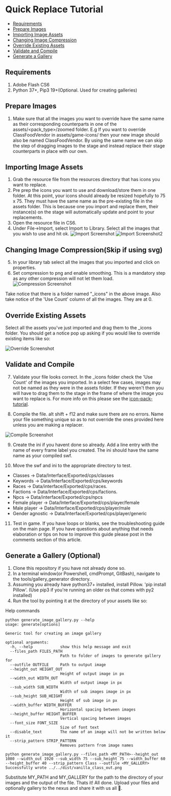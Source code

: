 ﻿# Quick Replace Tutorial

- [Requirements](#requirements)
- [Prepare Images](#prepare-images)
- [Importing Image Assets](#importing-image-assets)
- [Changing Image Compression](#changing-image-compression)
- [Override Existing Assets](#override-existing-assets)
- [Validate and Compile](#validate-and-compile)
- [Generate a Gallery](#generate-a-gallery)

## Requirements

1. Adobe Flash CS6
2. Python 37+, Pip3 19+(Optional. Used for creating galleries)

## Prepare Images

1. Make sure that all the images you want to override have the same name as their corresponding counterparts in one of the assets/<pack_type>/zoomed folder. E.g If you
want to override ClassFoodVendor in assets/game-icons/ then your new image should also be named ClassFoodVendor. By using the same name we can skip the step of dragging images to the stage
and instead replace their stage counterparts in place with our own.

## Importing Image Assets

1. Grab the resource file from the resources directory that has icons you want to replace.
2. Pre prep the icons you want to use and download/store them in one folder. At this point, your icons should already be resized hopefully to 75 x 75. They must have the same name as the pre-existing file in the assets folder.
This is because one you import and replace them, their instance(s) on the stage will automatically update and point to your replacements.
3. Open the resource file in CS6.
4. Under File->Import, select Import to Library. Select all the images that you wish to use and hit ok.
![Import Screenshot](images/StepImport.png)
![Import Screenshot2](images/StepImport2.png)

## Changing Image Compression(Skip if using svg)

5. In your library tab select all the images that you imported and click on properties.
6. Set compression to png and enable smoothing. This is a mandatory step as any other compression will not let them load.
![Compression Screenshot](images/StepCompression.png)

Take notice that there is a folder named "_icons" in the above image. Also take notice of the 'Use Count' column of all the images. They are at 0.

## Override Existing Assets

Select all the assets you've just imported and drag them to the _icons folder. You should get a notice pop up asking if you would like to override existing items like so:

![Override Screenshot](images/Override.png)

## Validate and Compile
7. Validate your file looks correct. In the _icons folder check the 'Use Count' of the images you imported. In a select few cases, images may not be named as they were in the assets
    folder. If they weren't then you will have to drag them to the stage in the frame of where the image you want to replace is. For more info on this please see the [icon-pack-tutorial](creating-an-icon-pack.md).

8. Compile the file. alt shift + f12 and make sure there are no errors. Name your file something unique so as to not override the ones provided here unless you
are making a replacer.

![Compile Screenshot](images/StepCompile.png)

9. Create the ini if you havent done so already. Add a line entry with the name of every frame label you created. The ini should have the same name as your compiled swf.

10. Move the swf and ini to the appropriate directory to test.

- Classes         -> Data/Interface/Exported/cps/classes
- Keywords        -> Data/Interface/Exported/cps/keywords
- Races           -> Data/interface/Exported/cps/races.
- Factions        -> Data/Interface/Exported/cps/factions.
- Npcs            -> Data/interface/Exported/cps/npcs
- Female player   -> Data/Interface/Exported/cps/player/female
- Male player     -> Data/Interface/Exported/cps/player/male
- Gender agnostic -> Data/Interface/Exported/cps/player/generic

11. Test in game. If you have loops or blanks, see the troubleshooting guide on the main page.
If you have questions about anything that needs elaboration or tips on how to improve this guide please post in the comments section of this article.

## Generate a Gallery (Optional)

1. Clone this repository if you have not already done so.
2. In a terminal window(or Powershell, cmdPrompt, GitBash), navigate to the tools/gallery_generator directory. 
3. Assuming you already have python37+ installed, install Pillow. 'pip install Pillow'. (Use pip3 if you're running an older os that comes with py2 installed)
4. Run the tool by pointing it at the directory of your assets like so:
	
Help commands
```shell
python generate_image_gallery.py --help
usage: generate[options]

Generic tool for creating an image gallery

optional arguments:
  -h, --help            show this help message and exit
  --files_path FILES_PATH
                        Path to folder of images to generate gallery for
  --outfile OUTFILE     Path to output image
  --height_out HEIGHT_OUT
                        Height of output image in px
  --width_out WIDTH_OUT
                        Width of output image in px
  --sub_width SUB_WIDTH
                        Width of sub images image in px
  --sub_height SUB_HEIGHT
                        Height of sub image in px
  --width_buffer WIDTH_BUFFER
                        Horizontal spacing between images
  --height_buffer HEIGHT_BUFFER
                        Vertical spacing between images
  --font_size FONT_SIZE
                        Size of font text
  --disable_text        The name of an image will not be written below it
  --strip_pattern STRIP_PATTERN
                        Removes pattern from image names

```

```shell
python generate_image_gallery.py --files_path <MY_PATH>--height_out 1080 --width_out 1920 --sub_width 75 --sub_height 75 --width_buffer 60 --height_buffer 40 --strip_pattern Class --outfile <MY_GALLERY>
Successfully wrote ../../dist/vanilla_class_out.png
```
Substitute MY_PATH and MY_GALLERY for the path to the directory of your images and the output of the file. 
Thats it! All done. Upload your files and optionally gallery to the nexus and share it with us all :pray:.
